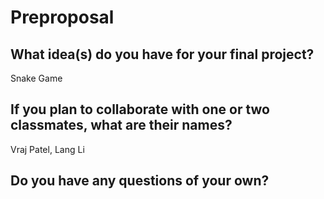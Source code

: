 # Preproposal

## What idea(s) do you have for your final project?

Snake Game

## If you plan to collaborate with one or two classmates, what are their names?

Vraj Patel, Lang Li

## Do you have any questions of your own?


